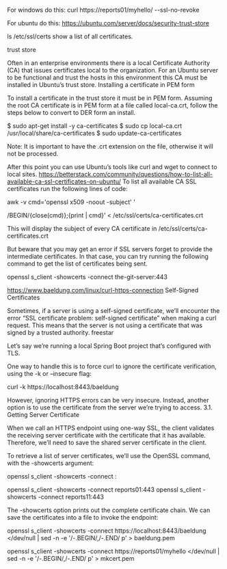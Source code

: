 For windows do this:
curl https://reports01/myhello/ --ssl-no-revoke 

For ubuntu do this:
https://ubuntu.com/server/docs/security-trust-store

ls /etc/ssl/certs show a list of all certificates.

trust store

Often in an enterprise environments there is a local Certificate Authority (CA) that issues certificates local to the organization. For an Ubuntu server to be functional and trust the hosts in this environment this CA must be installed in Ubuntu’s trust store.
Installing a certificate in PEM form

To install a certificate in the trust store it must be in PEM form. Assuming the root CA certificate is in PEM form at a file called local-ca.crt, follow the steps below to convert to DER form an install.

$ sudo apt-get install -y ca-certificates
$ sudo cp local-ca.crt /usr/local/share/ca-certificates
$ sudo update-ca-certificates

Note: It is important to have the .crt extension on the file, otherwise it will not be processed.

After this point you can use Ubuntu’s tools like curl and wget to connect to local sites.
https://betterstack.com/community/questions/how-to-list-all-available-ca-ssl-certificates-on-ubuntu/
To list all available CA SSL certificates run the following lines of code:

awk -v cmd='openssl x509 -noout -subject' '

/BEGIN/{close(cmd)};{print | cmd}' < /etc/ssl/certs/ca-certificates.crt

This will display the subject of every CA certificate in /etc/ssl/certs/ca-certificates.crt

But beware that you may get an error if SSL servers forget to provide the intermediate certificates. In that case, you can try running the following command to get the list of certificates being sent.

openssl s_client -showcerts -connect the-git-server:443



https://www.baeldung.com/linux/curl-https-connection
Self-Signed Certificates

Sometimes, if a server is using a self-signed certificate, we’ll encounter the error “SSL certificate problem: self-signed certificate” when making a curl request. This means that the server is not using a certificate that was signed by a trusted authority.
freestar

Let’s say we’re running a local Spring Boot project that’s configured with TLS.

One way to handle this is to force curl to ignore the certificate verification, using the -k or –insecure flag:

curl -k https://localhost:8443/baeldung

However, ignoring HTTPS errors can be very insecure. Instead, another option is to use the certificate from the server we’re trying to access.
3.1. Getting Server Certificate

When we call an HTTPS endpoint using one-way SSL, the client validates the receiving server certificate with the certificate that it has available. Therefore, we’ll need to save the shared server certificate in the client.

To retrieve a list of server certificates, we’ll use the OpenSSL command, with the -showcerts argument:

openssl s_client -showcerts -connect <Domain Name or IP Address>:<Port>

openssl s_client -showcerts -connect reports01:443
openssl s_client -showcerts -connect reports11:443


The -showcerts option prints out the complete certificate chain. We can save the certificates into a file to invoke the endpoint:

openssl s_client -showcerts -connect https://localhost:8443/baeldung </dev/null | sed -n -e '/-.BEGIN/,/-.END/ p' > baeldung.pem

openssl s_client -showcerts -connect https://reports01/myhello </dev/null | sed -n -e '/-.BEGIN/,/-.END/ p' > mkcert.pem